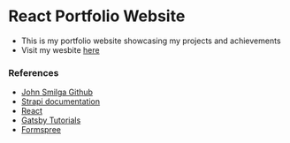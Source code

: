 # React Portfolio Website

  - This is my portfolio website showcasing my projects and achievements
  - Visit my wesbite [here](https://sudhanshukumar.netlify.app/)

### References

- [John Smilga Github](https://github.com/john-smilga/strapi-gatsby-porfolio-2020-api)
- [Strapi documentation](https://strapi.io/documentation/)
- [React](https://reactjs.org/docs/getting-started.html)
- [Gatsby Tutorials](https://www.gatsbyjs.com/docs/tutorial/)
- [Formspree](https://formspree.io/)
